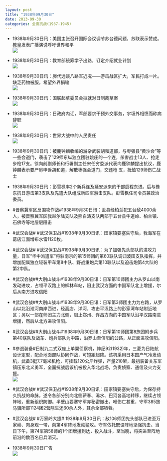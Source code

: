 ```yaml
---
layout: post
title: "1938年09月30日"
date: 2013-09-30
categories: 全面抗战(1937-1945)
---
```


<meta name="referrer" content="no-referrer" />

- 1938年9月30日讯：美国主张召开国际会议调节苏台德问题，苏联表示赞成。教皇发表广播演说呼吁世界和平 <br/><img src="https://ww3.sinaimg.cn/large/aca367d8jw1e94xf7xhj4j209i0py40v.jpg" />

- 1938年9月30日讯：教育部统筹学子出路，订定介绍就业计划 <br/><img src="https://ww1.sinaimg.cn/large/aca367d8jw1e94vowwnpzj20el0j3q4n.jpg" />

- 1938年9月30日讯：滕代远谈八路军近况——游击战区扩大，军民打成一片。缺乏药物被服，希望外界捐输 <br/><img src="https://ww2.sinaimg.cn/large/aca367d8jw1e94tyeqipfj20ah11sq7j.jpg" />

- 1938年9月30日讯：国联起草委员会拟就对日制裁草案 <br/><img src="https://ww4.sinaimg.cn/large/aca367d8jw1e94s80b6l0j20ey0cqtbq.jpg" />

- 1938年9月30日讯：日政府内讧，军部要求干预外交事务，宇垣外相愤而称病辞职 <br/><img src="https://ww2.sinaimg.cn/large/aca367d8jw1e94qhjlllbj20go12ggpy.jpg" />

- 1938年9月30日讯：世界大战中的人民责任 <br/><img src="https://ww4.sinaimg.cn/large/aca367d8jw1e94or9hmiwj20go0ztq8y.jpg" />

- 1938年9月30日讯：被鹿钟麟收编的游杂武装胡和道部，与枣强县“黄沙会”等一些会道门，袭击了129师东纵独立团驻姚庄的一个连，杀害战士13人、抢走步枪17支。徐向前副师长和行署副主任宋任穷委派代表向鹿钟麟提出抗议，鹿钟麟表示要严厉申诉胡和道，解散枣强会道门，交还枪 支，抚恤129师伤亡战士 

- 1938年9月30日讯：彭雪枫率2个新兵连及延安派来的干部启程东进。后与豫东抗日游击第3支队及先遣大队组成新四军游击支队。彭雪枫任司令员兼政治委员。 

- #晋察冀军区反围攻作战#1938年9月30日讯：盂县经柏兰犯五台敌4000余人，被晋察冀军区我赵尔陆支队及熊白涛支队两部于五台县牛道岭、柏兰镇、石佛寺等地层层阻击 

- #武汉会战# #武汉保卫战#1938年9月30日讯：田家镇要塞失守后，我海军在葛店江面增布水雷1120枚。 

- #武汉会战# #武汉保卫战#1938年9月30日讯：为了加强先头部队的进攻力量，日军“华中派遣军”将驻南京的第15师团的第60联队调归波田支队指挥，并增加配属独立轻装甲车第8中队、野战重炮兵第10联队以及迫击炮第4大队的第2中队。 

- #武汉会战##大别山战斗#1938年9月30日讯：日军第10师团主力从罗山以南发动进攻，占领平汉路上的柳林车站，阻止武汉方面的中国军队北上增援，尔后从南方进攻信阳 

- #武汉会战##大别山战斗#1938年9月30日讯：日军第3师团主力为右路，从罗山以北沿淮河南岸西进，经高店、洋河，攻击平汉路上的彭家湾车站附近地区；另以一部在师团主力北侧，阻止郑州、许昌方向的中国军队沿平汉路南进增援，然后从北方进攻信阳。 

- #武汉会战##大别山战斗#1938年9月30日讯：日军第10师团第8旅团附步兵第40联队及战车、炮兵部队为中路，沿罗山至信阳的公路，从正面进攻信阳。 

- #参战装备#日制九二式双座上单翼侦察机，神纪92(1932)年，三菱为日陆航设计定型，配合地面部队协同作战，可短距起降。该机采用日本国产气冷发动机，武备3挺7.7毫米机枪，可挂载120公斤炸弹，产量210架，最初装备关东军镇压东北义勇军，全面抗战后该机被投入华北战场，负责侦察、通信及火力支援。 <br/><img src="https://ww3.sinaimg.cn/large/aca367d8gw1e94aryzm9fj20c80vetaj.jpg" />

- #武汉会战# #武汉保卫战#1938年9月30日讯：田家镇要塞失守后，为保存持久抗战的命脉，遂令各部分别向北侧蕲春、浠水、巴河各高地转移，继续占领阵地，重新组织防御。半壁山要塞守军亦秘密撤出，唯伤亡甚重，守军385旅马骥所部1124团2营除生还60余人外，其余全部牺牲。 

- #武汉会战# #万家岭大捷# 1938年9月30日讯：敌106师团先头部队已进至万家岭、肉身观一带，向第4军阵地发动猛攻。守军依托既设阵地坚强抗击。当日下午，第74军第58师的1个团增援到达，投入战斗，至当晚，将突进至阵地前沿的数百名日兵消灭。 

- 1938年9月30日广告 <br/><img src="https://ww2.sinaimg.cn/large/aca367d8jw1e945oehkzjj20e30g140n.jpg" />


